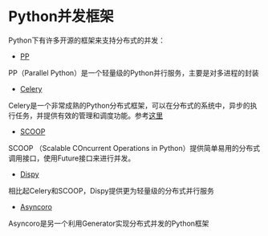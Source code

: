 # Python并发框架

Python下有许多开源的框架来支持分布式的并发：

* [PP](http://www.parallelpython.com/)

PP（Parallel Python）是一个轻量级的Python并行服务，主要是对多进程的封装

* [Celery](http://www.celeryproject.org/)

Celery是一个非常成熟的Python分布式框架，可以在分布式的系统中，异步的执行任务，并提供有效的管理和调度功能。参考[这里](http://my.oschina.net/taogang/blog/386077)

* [SCOOP](https://code.google.com/p/scoop/)

SCOOP （Scalable COncurrent Operations in Python）提供简单易用的分布式调用接口，使用Future接口来进行并发。

* [Dispy](https://github.com/pgiri/dispy)

相比起Celery和SCOOP，Dispy提供更为轻量级的分布式并行服务

* [Asyncoro](http://my.oschina.net/taogang/blog/386512)

Asyncoro是另一个利用Generator实现分布式并发的Python框架